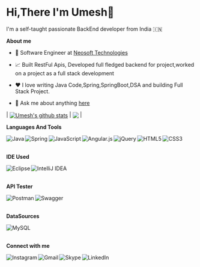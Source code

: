 # Hi,There I'm Umesh👋

I'm a self-taught passionate BackEnd developer from India 🇮🇳

**About me**

- 💼 Software Engineer at [Neosoft Technologies](https://www.neosofttech.com/)

- 📈 Built  RestFul Apis, Developed full fledged backend for project,worked on a project as a full stack development

- ❤️ I love writing Java Code,Spring,SpringBoot,DSA and building Full Stack Project.

- 💬 Ask me about anything [here](https://github.com/mauryau103/mauryau103/issues)

| <a href="https://github.com/mauryau103/github-readme-stats"><img align="center" src="https://github-readme-stats.vercel.app/api?username=mauryau103&show_icons=true&include_all_commits=true&theme=buefy&hide_border=true" alt="Umesh's github stats" /></a> | <a href="https://github.com/mauryau103/github-readme-stats"><img align="center" src="https://github-readme-stats.vercel.app/api/top-langs/?username=mauryau103&layout=compact&theme=buefy&hide_border=true" /></a> |

**Languages And Tools**  

<img align="left" alt="Java" src="https://img.shields.io/badge/java-%23ED8B00.svg?style=for-the-badge&logo=java&logoColor=white"/>
<img align="left" alt="Spring" src="https://img.shields.io/badge/spring-%236DB33F.svg?style=for-the-badge&logo=spring&logoColor=white"/>
<img align="left" alt="JavaScript" src="https://img.shields.io/badge/javascript-%23323330.svg?style=for-the-badge&logo=javascript&logoColor=%23F7DF1E"/>
<img align="left" alt="Angular.js" src="https://img.shields.io/badge/angular.js-%23E23237.svg?style=for-the-badge&logo=angularjs&logoColor=white"/>
<img align="left" alt="jQuery" src="https://img.shields.io/badge/jquery-%230769AD.svg?style=for-the-badge&logo=jquery&logoColor=white"/>
<img align="left" alt="HTML5" src="https://img.shields.io/badge/html5-%23E34F26.svg?style=for-the-badge&logo=html5&logoColor=white"/>
<img align="left" alt="CSS3" src="https://img.shields.io/badge/css3-%231572B6.svg?style=for-the-badge&logo=css3&logoColor=white"/>


<br/>  
<br/>  

**IDE Used**  

<img align="left" alt="Eclipse" src="https://img.shields.io/badge/Eclipse-FE7A16.svg?style=for-the-badge&logo=Eclipse&logoColor=white"/>
<img align="left" alt="IntelliJ IDEA" src="https://img.shields.io/badge/IntelliJIDEA-000000.svg?style=for-the-badge&logo=intellij-idea&logoColor=white"/>  

<br/>  
<br/>  

**API Tester**  

<img align="left" alt="Postman" src="https://img.shields.io/badge/Postman-FF6C37?style=for-the-badge&logo=postman&logoColor=white"/>
<img align="left" alt="Swagger" src="https://img.shields.io/badge/-Swagger-%23Clojure?style=for-the-badge&logo=swagger&logoColor=white"/>  

<br/>  
<br/>  

**DataSources**  

<img align="left" alt="MySQL" src="https://img.shields.io/badge/mysql-%2300f.svg?style=for-the-badge&logo=mysql&logoColor=white"/>  

<br/>  
<br/>  

**Connect with me**  

<a href="https://www.instagram.com/mauryau103/"><img align="left" alt="Instagram" src="https://img.shields.io/badge/Instagram-%23E4405F.svg?style=for-the-badge&logo=Instagram&logoColor=white"/></a>
<a href="mauryau103@gmail.com"><img align="left" alt="Gmail" src="https://img.shields.io/badge/Gmail-D14836?style=for-the-badge&logo=gmail&logoColor=white"/></a>
<a href="https://join.skype.com/invite/wCIKiDHEjHdD"><img align="left" alt="Skype" src="https://img.shields.io/badge/Skype-%2300AFF0.svg?style=for-the-badge&logo=Skype&logoColor=white"/></a>
<a href="https://www.linkedin.com/in/umesh-maurya-6942b2185"><img align="left" alt="LinkedIn" src="https://img.shields.io/badge/linkedin-%230077B5.svg?style=for-the-badge&logo=linkedin&logoColor=white"/></a>

